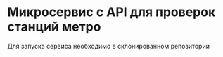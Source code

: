 # Микросервис с API для проверок станций метро

Для запуска сервиса необходимо в склонированном репозитории 

